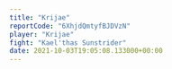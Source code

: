 ```yaml
---
title: "Krijae"
reportCode: "6XhjdQmtyfBJDVzN"
player: "Krijae"
fight: "Kael'thas Sunstrider"
date: 2021-10-03T19:05:08.133000+00:00
---
```

